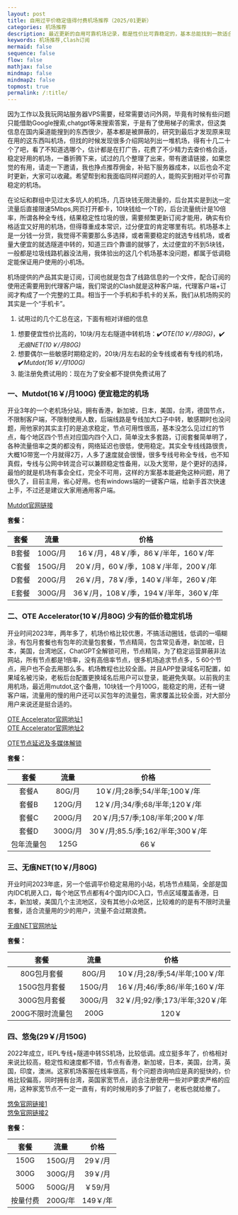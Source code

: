 ```yaml
---
layout: post
title: 自用过平价稳定值得付费机场推荐（2025/01更新）
categories: 机场推荐
description: 最近更新的自用可靠机场记录，都是性价比可靠稳定的，基本总能找到一款适合自己的Clash订阅机场，本文介绍的两三家都是性价比很高的，速度流畅，节点可用性高，稳定不失联，适合追求稳定的有性价比的clash机场的用户，而且对于ios用户，还提供小火箭共享账号，各种服务都很到位，有专线也有中转，能一直稳定的使用。
keywords: 机场推荐,Clash订阅
mermaid: false
sequence: false
flow: false
mathjax: false
mindmap: false
mindmap2: false
topmost: true
permalink: /:title/
---
```

因为工作以及我玩网站服务器VPS需要，经常需要访问外网，毕竟有时候有些问题只能借助Google搜索,chatgpt等来搜索答案，于是有了使用梯子的需求，但这类信息在国内渠道能搜到的东西很少，基本都是被屏蔽的，研究到最后才发现原来现在用的这东西叫机场，但找的时候发现很多介绍网站列出一堆机场，得有十几二十个了吧，看了不知道选哪个，估计都是在打广告，花费了不少精力去查价格合适，稳定好用的机场，一番折腾下来，试过的几个整理了出来，带有邀请链接，如果您觉的有用，请走一下邀请，我也挣点推荐佣金，补贴下服务器成本，以后也会不定时更新，大家可以收藏。希望帮到和我面临同样问题的人，能购买到相对平价可靠稳定的机场。

在论坛和群组中见过太多坑人的机场，几百块钱无限流量的，后台其实是到达一定流量后直接限速5Mbps,网页打开都卡，10块钱给一个T的，后台流量统计是10倍率，所谓各种全专线，结果稳定性垃圾的很，需要频繁更新订阅才能用，确实有价格适宜又好用的机场，但得尊重成本常识，过分便宜的肯定哪里有坑。机场基本上是一分钱一分货，我觉得不需要那么多选择，或者需要稳定的就选专线机场，或者量大便宜的就选隧道中转的，知道三四个靠谱的就够了，太过便宜的不到5块钱，一般都是垃圾线路机器没法用，我体验出的这几个机场基本没问题，都属于低调稳定能保证用户使用的小机场。

机场提供的产品其实是订阅，订阅也就是包含了线路信息的一个文件，配合订阅的使用还需要用到代理客户端，我们常说的Clash就是这种客户端，代理客户端+订阅才构成了一个完整的工具。相当于一个手机和手机卡的关系，我们从机场购买的其实是一个“手机卡”。  

1. 试用过的几个汇总在这，下面有相对详细的信息    
1) 想要便宜性价比高的，10块/月左右隧道中转机场：✔️*OTE(10￥/月80G)*，✔️*无痕NET(10￥/月80G)*  
2) 想要偶尔一些敏感时期稳定的，20块/月左右起的全专线或者有专线的机场，✔️*Mutdot(16￥/月100G)*                    
3) 能注册免费试用的：现在为了安全都不提供免费试用了                        
     

### 一、Mutdot(16￥/月100G) 便宜稳定的机场

开业3年的一个老机场分站，拥有香港，新加坡，日本，美国，台湾，德国节点，不限制客户端，不限制使用人数，后端线路是专线加大口子中转，敏感期时也没问题，用他家的其实主打的是追求稳定，节点可用性很高，基本没怎么见过红的节点，每个地区四个节点对应国内四个入口，简单没太多套路，订阅套餐简单明了，各种流量倍率之类的都没有，网络延迟也很低，使用稳定。其实全专线线路很贵，大概1G带宽一个月就得2万，人多了速度就会很慢，很多专线号称全专线，也不知真假，专线与公网中转混合可以兼顾稳定性备用，以及大宽带，是个更好的选择，最怕的就是机场有事会全红，完全不可用，这样的方案基本能避免这种问题，用了很久了，目前主用，省心好用。也有windows端的一键客户端，给新手首次快速上手，不过还是建议大家用通用客户端。   

[Mutdot官网链接](https://user.mutdot.com/sec.html#/register?code=jbeHddjH)  
 
**套餐：**

套餐 |  流量 | 价格 
:-: |  :-: | :-: 
B套餐 | 100G/月 |16￥/月，48￥/季，86￥/半年，160￥/年
C套餐 | 150G/月 |20￥/月，60￥/季，108￥/半年，200￥/年
D套餐 | 200G/月 |26￥/月，78￥/季，140￥/半年，260￥/年
E套餐 | 300G/月|36￥/月，108￥/季，194￥/半年，360￥/年

### 二、OTE Accelerator(10￥/月80G) 少有的低价稳定机场

开业时间2023年，两年多了，机场价格比较优惠，不搞活动圈钱，低调的一塌糊涂，有包月套餐也有包年的流量包套餐，节点精简，包含常见香港，新加坡，日本，美国，台湾地区，ChatGPT全解锁可用，节点精简，为了稳定运营屏蔽非法网站，所有节点都是1倍率，没有高倍率节点，很多机场追求节点多，5 60个节点，用户也不会去用那么多。机场教程也比较全面。并且APP登录域名可配置，如果域名被污染，老板后台配置更换域名后用户可以登录，能避免失联。以前我的主用机场，最近用mutdot,这个备用，10块钱一个月100G，能稳定的用，还有一键客户端，流量用的慢的用户还可以买包年的流量包，需求覆盖比较全面，对大部分用户来说还是挺合适的。

[OTE Accelerator官网地址1](https://uso.oteacc.org/passport.html#/register?code=NJ0rQD4l)     
[OTE Accelerator官网地址2](https://ust.oteacc.org/passport.html#/register?code=NJ0rQD4l)    

[OTE节点延迟及多媒体解锁](https://www.openwayz.com/ote/)


**套餐：**

套餐 |  流量 | 价格 
:-: |  :-: | :-: 
套餐A | 80G/月 |10￥/月;28季;54/半年;100￥/年
套餐B | 120G/月 |12￥/月;34/季;68/半年;120￥/年
套餐C | 200G/月 |20￥/月;57/季;108/半年;200￥/年
套餐D | 300G/月|30￥/月;85.5/季;162/半年;300￥/年
包年流量包 | 125G |66￥

### 三、无痕NET(10￥/月80G) 

开业时间2023年底，另一个低调平价稳定易用的小站，机场节点精简，全部是国内IDC机房入口，每个地区节点都有4个国内IDC入口，节点区域覆盖香港，日本，新加坡，美国几个主流地区，没有其他小众地区，比较难的的是有不限时流量套餐，适合流量用的少的用户，流量不会过期浪费。

[无痕NET官网地址](https://us.wuhenlink.cc/pass.html#/register?code=bv1QpNiK)      

**套餐：**

套餐 |  流量 | 价格 
:-: |  :-: | :-: 
80G包月套餐 | 80G/月 |10￥/月;28/季;54/半年;100￥/年
150G包月套餐 | 150G/月 |16￥/月;46/季;86/半年;160￥/年
300G包月套餐 | 300G/月 |32￥/月;92/季;173/半年;320￥/年
200G不限时流量包 | 200G|120￥


### 四、悠兔(29￥/月150G)

2022年成立，IEPL专线+隧道中转SS机场，比较低调。成立挺多年了，价格相对来说比较高，稳定性和速度都不错，节点有香港，新加坡，日本，美国，台湾，英国，印度，澳洲。这家机场客服在线率很高，有个问题咨询响应是真的挺快的，价格比较偏高，同时拥有台湾，英国家宽节点，适合注册使用一些对IP要求严格的应用，这种家宽节点不一定一直有，有的时候用的多了IP脏了，老板也就给撤了。  

[悠兔官网链接1](https://youtu6.shop/#/register?code=7G2Hi8Lb)  
[悠兔官网链接2](https://youtunice.com?path=register&code=7G2Hi8Lb)

**套餐：**

套餐 |  流量 | 价格 
:-: |  :-: | :-: 
150G | 150G/月 |29￥/月
300G | 300G/月 |39￥/月
500G | 500G/月 |￥59/月
按量付费 | 200G/年|149￥/年
